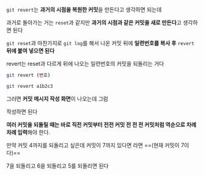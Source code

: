 `git revert`는 **과거의 시점을 복원한 커밋**을 만든다고 생각하면 되는데

과거로 돌아가는 거는 `reset`과 같지만 **과거의 시점과 같은 커밋을 새로 만든다**고 생각하면 된다

`git reset`과 마찬가지로 `git log`를 해서 나온 커밋 뒤에 **일련번호를 복사 후** `revert` **뒤에 붙여 넣으면 된다**

revert는 reset과 다르게 뒤에 나오는 일련번호의 커밋을 되돌리는 거다

```Bash
git revert (번호)
```

```Bash
git revert a1b2c3
```

그러면 **커밋 메시지 작성 화면**이 나오는데 그럼

작성하면 된다

**여러 커밋을 되돌릴 때는 바로 직전 커밋부터 전전 커밋 전 전 전 커밋처럼 역순으로 차례차례 입력**해야 한다.

만약 커밋 4까지를 되돌리고 싶은데 커밋이 7까지 있다면 라면 ==(현재 커밋이 7이다)==

7을 되돌리고 6을 되돌리고 5를 되돌리면 된다